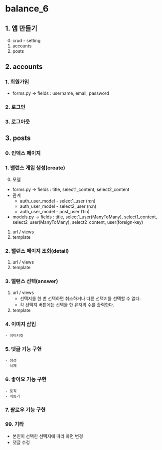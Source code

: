 # balance_6

## 1. 앱 만들기
0. crud - setting
1. accounts
2. posts

## 2. accounts
### 1. 회원가입
- forms.py -> fields : username, email, password
### 2. 로그인
### 3. 로그아웃

## 3. posts
### 0. 인덱스 페이지
### 1. 밸런스 게임 생성(create)
0. 모델
- forms.py -> fields : title, select1_content, select2_content
- 관계
    - auth_user_model - select1_user (n:n)
    - auth_user_model - select2_user (n:n)
    - auth_user_model - post_user (1:n)
- models.py -> fields : title, select1_user(ManyToMany), select1_content, select2_user(ManyToMany), select2_content, user(foreign-key)

1. url / views
2. template
### 2. 밸런스 페이지 조회(detail)
1. url / views
2. template
### 3. 밸런스 선택(answer)
1. url / views 
    - 선택지를 한 번 선택하면 취소하거나 다른 선택지를 선택할 수 없다.
    - 각 선택지 버튼에는 선택을 한 유저의 수를 출력한다.
2. template
### 4. 이미지 삽입
    - 이미지킷
### 5. 댓글 기능 구현
    - 생성
    - 삭제
### 6. 좋아요 기능 구현
    - 로직
    - 비동기
### 7. 팔로우 기능 구현


### 99. 기타
- 본인이 선택한 선택지에 따라 화면 변경
- 댓글 수정
